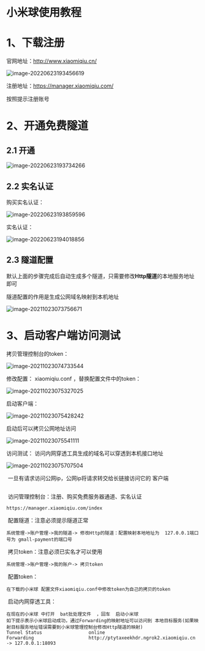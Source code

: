 # 小米球使用教程

# 1、下载注册

官网地址：http://www.xiaomiqiu.cn/

![image-20220623193456619](assets/image-20220623193456619.png)

注册地址：https://manager.xiaomiqiu.com/

按照提示注册账号



# 2、开通免费隧道

## 2.1 开通

![image-20220623193734266](assets/image-20220623193734266.png)

## 2.2 实名认证

购买实名认证：

![image-20220623193859596](assets/image-20220623193859596.png)

实名认证：

![image-20220623194018856](assets/image-20220623194018856.png)

## 2.3 隧道配置

默认上面的步骤完成后自动生成多个隧道，只需要修改**Http隧道**的本地服务地址即可

隧道配置的作用是生成公网域名映射到本机地址

![image-20211023073756671](./imgs/image-20211023073756671.png)



# 3、启动客户端访问测试

拷贝管理控制台的token：

![image-20211023074733544](./imgs/image-20211023074733544.png)

修改配置： xiaomiqiu.conf      ，替换配置文件中的token：

![image-20211023075327025](./imgs/image-20211023075327025.png)

启动客户端：

![image-20211023075428242](./imgs/image-20211023075428242.png)

启动后可以拷贝公网地址访问

![image-20211023075541111](./imgs/image-20211023075541111.png)



访问测试： 访问内网穿透工具生成的域名可以穿透到本机接口地址

![image-20211023075707504](./imgs/image-20211023075707504.png)



​	一旦有请求访问公网ip，公网ip将请求转交给长链接访问它的 客户端

```

```

​	访问管理控制台：注册、购买免费服务器通道、实名认证

```
https://manager.xiaomiqiu.com/index
```

​	配置隧道：注意必须提示隧道正常

```
系统管理->账户管理->我的隧道-> 修改Http的隧道：配置映射本地地址为  127.0.0.1端口号为 gmall-payment的端口号
```

​	拷贝token：注意必须已实名才可以使用

```
系统管理->账户管理->我的账户-> 拷贝token
```

​	配置token：

```
在下载的小米球 配置文件xiaomiqiu.conf中修改token为自己的拷贝的token
```

​	启动内网穿透工具：

```
在现在的小米球 中打开  bat批处理文件  ，回车  启动小米球
如下提示表示小米球启动成功，通过Forwarding的映射地址可以访问到 本地目标服务(如果映射目标服务地址错误需要到小米球管理控制台修改Http隧道的映射)
Tunnel Status                 online                                                     Forwarding                    http://ptytaxeekhdr.ngrok2.xiaomiqiu.cn -> 127.0.0.1:18093 
```

